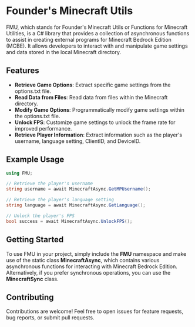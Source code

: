 # Founder's Minecraft Utils

FMU, which stands for Founder's Minecraft Utils or Functions for Minecraft Utilities, is a C# library that provides a collection of asynchronous functions to assist in creating external programs for Minecraft Bedrock Edition (MCBE). It allows developers to interact with and manipulate game settings and data stored in the local Minecraft directory.

## Features
* **Retrieve Game Options**: Extract specific game settings from the options.txt file.
* **Read Data from Files**: Read data from files within the Minecraft directory.
* **Modify Game Options**: Programmatically modify game settings within the options.txt file.
* **Unlock FPS**: Customize game settings to unlock the frame rate for improved performance.
* **Retrieve Player Information**: Extract information such as the player's username, language setting, ClientID, and DeviceID.

## Example Usage
```csharp
using FMU;

// Retrieve the player's username
string username = await MinecraftAsync.GetMPUsername();

// Retrieve the player's language setting
string language = await MinecraftAsync.GetLanguage();

// Unlock the player's FPS
bool success = await MinecraftAsync.UnlockFPS();
```

## Getting Started

To use FMU in your project, simply include the **FMU** namespace and make use of the static class **MinecraftAsync**, which contains various asynchronous functions for interacting with Minecraft Bedrock Edition. Alternatively, if you prefer synchronous operations, you can use the **MinecraftSync** class.

## Contributing

Contributions are welcome! Feel free to open issues for feature requests, bug reports, or submit pull requests.